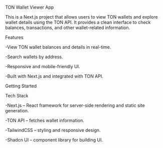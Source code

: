TON Wallet Viewer App

This is a Next.js project that allows users to view TON wallets and explore wallet details using the TON API. It provides a clean interface to check balances, transactions, and other wallet-related information.


Features

-View TON wallet balances and details in real-time.

-Search wallets by address.

-Responsive and mobile-friendly UI.

-Built with Next.js and integrated with TON API.

Getting Started



Tech Stack

-Next.js – React framework for server-side rendering and static site generation.

-TON API – fetches wallet information.

-TailwindCSS – styling and responsive design.

-Shadcn UI – component library for building UI.


